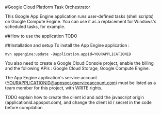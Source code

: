 #Google Cloud Platform Task Orchestrator

This Google App Engine application runs user-defined tasks (shell scripts) on Google Compute Engine. You can use it as a replacement for Windows's scheduled tasks, for example.

##How to use the application
TODO

##Installation and setup
To install the App Engine application :

```
mvn appengine:update -Dapplication.appId=YOURAPPLICATIONID
```

You also need to create a Google Cloud Console project, enable the billing and the following APIs : Google Cloud Storage, Google Compute Engine.

The App Engine application's service account (YOURAPPLICATIONID@appspot.gserviceaccount.com) must be listed as a team member for this project, with WRITE rights.

TODO explain how to create the client id and add the javascript origin (applicationid.appspot.com), and change the client id / secret in the code before compilation